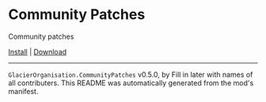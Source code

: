 # Community Patches

Community patches

[Install](https://hitman-resources.netlify.app/smf-install-link/https://github.com/glacier-modding/H3-Community-Patches/releases/latest/download/mod.framework.zip) | [Download](https://github.com/glacier-modding/H3-Community-Patches/releases/latest/download/mod.framework.zip)

---

`GlacierOrganisation.CommunityPatches` v0.5.0, by Fill in later with names of all contributers. This README was automatically generated from the mod's manifest.
